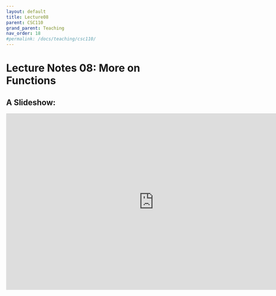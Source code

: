```yaml
---
layout: default
title: Lecture08
parent: CSC110
grand_parent: Teaching
nav_order: 18
#permalink: /docs/teaching/csc110/
---  
```

  

Lecture Notes 08: More on Functions
===========================================



A Slideshow:
---------------



<iframe src="https://docs.google.com/presentation/d/e/2PACX-1vRMrYNlclMQV1--FRdKVyBMC7p3-NMn91mymZlvEd9KU4PUjJ68-L9PylEoia4E_IVBV-0J5hi1kuwn/embed?start=false&loop=false&delayms=60000" frameborder="0" width="800" height="479" allowfullscreen="true" mozallowfullscreen="true" webkitallowfullscreen="true"></iframe>